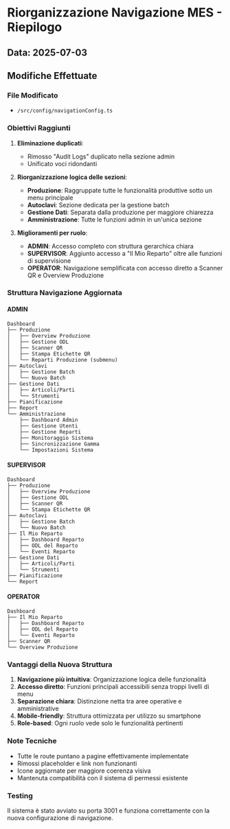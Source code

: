 # Riorganizzazione Navigazione MES - Riepilogo

## Data: 2025-07-03

## Modifiche Effettuate

### File Modificato
- `/src/config/navigationConfig.ts`

### Obiettivi Raggiunti

1. **Eliminazione duplicati**:
   - Rimosso "Audit Logs" duplicato nella sezione admin
   - Unificato voci ridondanti

2. **Riorganizzazione logica delle sezioni**:
   - **Produzione**: Raggruppate tutte le funzionalità produttive sotto un menu principale
   - **Autoclavi**: Sezione dedicata per la gestione batch
   - **Gestione Dati**: Separata dalla produzione per maggiore chiarezza
   - **Amministrazione**: Tutte le funzioni admin in un'unica sezione

3. **Miglioramenti per ruolo**:
   - **ADMIN**: Accesso completo con struttura gerarchica chiara
   - **SUPERVISOR**: Aggiunto accesso a "Il Mio Reparto" oltre alle funzioni di supervisione
   - **OPERATOR**: Navigazione semplificata con accesso diretto a Scanner QR e Overview Produzione

### Struttura Navigazione Aggiornata

#### ADMIN
```
Dashboard
├── Produzione
│   ├── Overview Produzione
│   ├── Gestione ODL
│   ├── Scanner QR
│   ├── Stampa Etichette QR
│   └── Reparti Produzione (submenu)
├── Autoclavi
│   ├── Gestione Batch
│   └── Nuovo Batch
├── Gestione Dati
│   ├── Articoli/Parti
│   └── Strumenti
├── Pianificazione
├── Report
└── Amministrazione
    ├── Dashboard Admin
    ├── Gestione Utenti
    ├── Gestione Reparti
    ├── Monitoraggio Sistema
    ├── Sincronizzazione Gamma
    └── Impostazioni Sistema
```

#### SUPERVISOR
```
Dashboard
├── Produzione
│   ├── Overview Produzione
│   ├── Gestione ODL
│   ├── Scanner QR
│   └── Stampa Etichette QR
├── Autoclavi
│   ├── Gestione Batch
│   └── Nuovo Batch
├── Il Mio Reparto
│   ├── Dashboard Reparto
│   ├── ODL del Reparto
│   └── Eventi Reparto
├── Gestione Dati
│   ├── Articoli/Parti
│   └── Strumenti
├── Pianificazione
└── Report
```

#### OPERATOR
```
Dashboard
├── Il Mio Reparto
│   ├── Dashboard Reparto
│   ├── ODL del Reparto
│   └── Eventi Reparto
├── Scanner QR
└── Overview Produzione
```

### Vantaggi della Nuova Struttura

1. **Navigazione più intuitiva**: Organizzazione logica delle funzionalità
2. **Accesso diretto**: Funzioni principali accessibili senza troppi livelli di menu
3. **Separazione chiara**: Distinzione netta tra aree operative e amministrative
4. **Mobile-friendly**: Struttura ottimizzata per utilizzo su smartphone
5. **Role-based**: Ogni ruolo vede solo le funzionalità pertinenti

### Note Tecniche

- Tutte le route puntano a pagine effettivamente implementate
- Rimossi placeholder e link non funzionanti
- Icone aggiornate per maggiore coerenza visiva
- Mantenuta compatibilità con il sistema di permessi esistente

### Testing

Il sistema è stato avviato su porta 3001 e funziona correttamente con la nuova configurazione di navigazione.